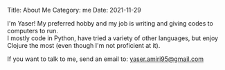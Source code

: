 Title: About Me
Category: me
Date: 2021-11-29


I'm Yaser! My preferred hobby and my job is writing and giving codes to computers to run.  
I mostly code in Python, have tried a variety of other languages, but enjoy Clojure the most (even though I'm not proficient at it).

If you want to talk to me, send an email to: [yaser.amiri95@gmail.com](mailto:yaser.amiri95@gmail.com) 
